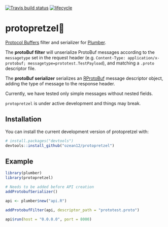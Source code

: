 [![Travis build status](https://travis-ci.org/ozean12/protopretzel.svg?branch=master)](https://travis-ci.org/ozean12/protopretzel)
[![lifecycle](https://img.shields.io/badge/lifecycle-experimental-orange.svg)](https://www.tidyverse.org/lifecycle/#experimental)

# protopretzel🥨

[Protocol Buffers](https://developers.google.com/protocol-buffers/) filter and 
serializer for [Plumber](https://www.rplumber.io/).

The **protoBuf filter** will unserialize ProtoBuf messages according
to the `messagetype` set in the request header
(e.g. `Content-Type: application/x-protobuf; messagetype=prototest.TestPayload`), 
and matching a `.proto` descriptor file.

The **protoBuf serializer** serializes an [RProtoBuf](https://github.com/eddelbuettel/rprotobuf)
message descriptor object, adding the type of message to the response header.

Currently, we have tested only simple messages without nested fields.

`protopretzel` is under active development and things may break.


## Installation

You can install the current development version of protopretzel with:

``` r
# install.packages("devtools")
devtools::install_github("ozean12/protopretzel")
```

## Example

``` r
library(plumber)
library(protopretzel)

# Needs to be added before API creation
addProtobufSerializer()

api <- plumber$new("api.R")

addProtobufFilter(api, descriptor_path = "prototest.proto")

api$run(host = "0.0.0.0", port = 8000)
```
